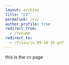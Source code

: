 ```yaml
---
layout: archive
title: "CV"
permalink: /cv/
author_profile: true
redirect_from:
  - /resume
redirect_to:
  - /files/cv_09-18-25.pdf
---
```


this is the cv page
